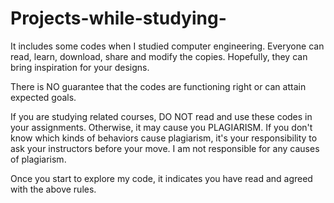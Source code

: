 # Projects-while-studying-
It includes some codes when I studied computer engineering. Everyone can read, learn, download, share and modify the copies. Hopefully, they can bring inspiration for your designs.

There is NO guarantee that the codes are functioning right or can attain expected goals.

If you are studying related courses, DO NOT read and use these codes in your assignments. Otherwise, it may cause you PLAGIARISM. If you don't know which kinds of behaviors cause plagiarism, it's your responsibility to ask your instructors before your move. I am not responsible for any causes of plagiarism.

Once you start to explore my code, it indicates you have read and agreed with the above rules.
